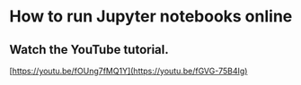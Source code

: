 # How to run Jupyter notebooks online

## Watch the YouTube tutorial.

[https://youtu.be/fOUng7fMQ1Y](https://youtu.be/fGVG-75B4Ig)
